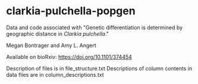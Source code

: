 # clarkia-pulchella-popgen

Data and code associated with "Genetic differentiation is determined by geographic distance in *Clarkia pulchella*."
  
Megan Bontrager and Amy L. Angert
  
Available on bioRxiv: https://doi.org/10.1101/374454  

Description of files is in file_structure.txt
Descriptions of column contents in data files are in column_descriptions.txt

